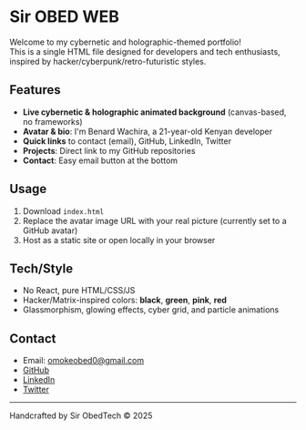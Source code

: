 # Sir OBED WEB

Welcome to my cybernetic and holographic-themed portfolio!  
This is a single HTML file designed for developers and tech enthusiasts, inspired by hacker/cyberpunk/retro-futuristic styles.

## Features

- **Live cybernetic & holographic animated background** (canvas-based, no frameworks)
- **Avatar & bio**: I'm Benard Wachira, a 21-year-old Kenyan developer
- **Quick links** to contact (email), GitHub, LinkedIn, Twitter
- **Projects**: Direct link to my GitHub repositories
- **Contact**: Easy email button at the bottom

## Usage

1. Download `index.html`
2. Replace the avatar image URL with your real picture (currently set to a GitHub avatar)
3. Host as a static site or open locally in your browser

## Tech/Style

- No React, pure HTML/CSS/JS
- Hacker/Matrix-inspired colors: **black**, **green**, **pink**, **red**
- Glassmorphism, glowing effects, cyber grid, and particle animations

## Contact

- Email: [omokeobed0@gmail.com](mailto:omokeobed@gmail.com)
- [GitHub](https://github.com/Obedweb)
- [LinkedIn](.https://www.linkedin.com/in/pk-driller-ab54a6347)
- [Twitter](https://twitter.com/pkdriller)

---

Handcrafted by Sir ObedTech &copy; 2025
